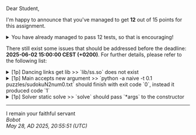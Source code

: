 Dear Student,

I'm happy to announce that you've managed to get **12** out of 15 points for this assignment.
<details><summary>You have already managed to pass 12 tests, so that is encouraging!</summary>&emsp;☑&nbsp;[1p]&nbsp;Solver&nbsp;abstract&nbsp;run&nbsp;algorithm<br>&emsp;☑&nbsp;[1p]&nbsp;Dancing&nbsp;links&nbsp;run&nbsp;algorithm<br>&emsp;☑&nbsp;[1p]&nbsp;Dancing&nbsp;links&nbsp;communicate&nbsp;with&nbsp;external&nbsp;solver<br>&emsp;☑&nbsp;[1p]&nbsp;Dancing&nbsp;links&nbsp;c&nbsp;args<br>&emsp;☑&nbsp;[1p]&nbsp;Dancing&nbsp;links&nbsp;grid&nbsp;from&nbsp;array<br>&emsp;☑&nbsp;[1p]&nbsp;First&nbsp;fail&nbsp;dfs<br>&emsp;☑&nbsp;[1p]&nbsp;First&nbsp;fail&nbsp;choose&nbsp;variable<br>&emsp;☑&nbsp;[1p]&nbsp;First&nbsp;fail&nbsp;state&nbsp;domain<br>&emsp;☑&nbsp;[1p]&nbsp;First&nbsp;fail&nbsp;state&nbsp;assign<br>&emsp;☑&nbsp;[1p]&nbsp;First&nbsp;fail&nbsp;state&nbsp;remove&nbsp;assignment<br>&emsp;☑&nbsp;[1p]&nbsp;First&nbsp;fail&nbsp;state&nbsp;from&nbsp;grid<br>&emsp;☑&nbsp;[1p]&nbsp;Recursion&nbsp;limit&nbsp;context&nbsp;works&nbsp;correctly</details>

There still exist some issues that should be addressed before the deadline: **2025-06-02 15:00:00 CEST (+0200)**. For further details, please refer to the following list:

<details><summary>[1p] Dancing links get lib &gt;&gt; `lib/ss.so` does not exist</summary></details>
<details><summary>[1p] Main accepts new argument &gt;&gt; `python -a naive -t 0.1 puzzles/sudokuN2num0.txt` should finish with exit code `0`, instead it produced code `1`</summary></details>
<details><summary>[1p] Solver static solve &gt;&gt; `solve` should pass `*args` to the constructor</summary></details>

-----------
I remain your faithful servant\
_Bobot_\
_May 28, AD 2025, 20:55:51 (UTC)_